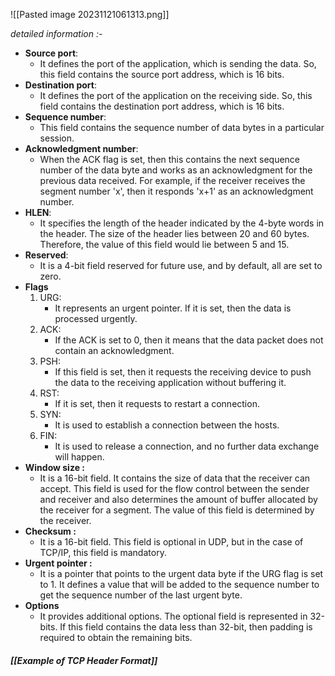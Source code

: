 ![[Pasted image 20231121061313.png]]

*detailed information :-*
- **Source port**:
	- It defines the port of the application, which is sending the data. So, this field contains the source port address, which is 16 bits.
- **Destination port**:
	- It defines the port of the application on the receiving side. So, this field contains the destination port address, which is 16 bits. 
 - **Sequence number**:
	 - This field contains the sequence number of data bytes in a particular session.
- **Acknowledgment number**:
	- When the ACK flag is set, then this contains the next sequence number of the data byte and works as an acknowledgment for the previous data received. For example, if the receiver receives the segment number 'x', then it responds 'x+1' as an acknowledgment number.
- **HLEN**:
	- It specifies the length of the header indicated by the 4-byte words in the header. The size of the header lies between 20 and 60 bytes. Therefore, the value of this field would lie between 5 and 15.
- **Reserved**:
	- It is a 4-bit field reserved for future use, and by default, all are set to zero.
- **Flags**
 	1. URG:
	 	- It represents an urgent pointer. If it is set, then the data is processed urgently.
 	2. ACK:
	 	- If the ACK is set to 0, then it means that the data packet does not contain an acknowledgment.
 	3. PSH:
	 	- If this field is set, then it requests the receiving device to push the data to the receiving application without buffering it. 
 	4. RST:
	 	- If it is set, then it requests to restart a connection.
 	5. SYN:
 		- It is used to establish a connection between the hosts.
 	6. FIN:
 		- It is used to release a connection, and no further data exchange will happen.
- **Window size :**
	- It is a 16-bit field. It contains the size of data that the receiver can accept. This field is used for the flow control between the sender and receiver and also determines the amount of buffer allocated by the receiver for a segment. The value of this field is determined by the receiver.
- **Checksum :**
	- It is a 16-bit field. This field is optional in UDP, but in the case of TCP/IP, this field is mandatory.
 - **Urgent pointer :**
	 - It is a pointer that points to the urgent data byte if the URG flag is set to 1. It defines a value that will be added to the sequence number to get the sequence number of the last urgent byte.
- **Options**
	- It provides additional options. The optional field is represented in 32-bits. If this field contains the data less than 32-bit, then padding is required to obtain the remaining bits.

##### *[[Example of TCP Header Format]]*

